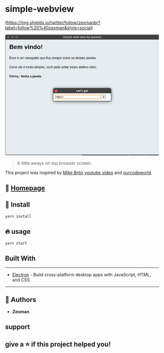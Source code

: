 # simple-webview

(https://img.shields.io/twitter/follow/zexmanbr?label=follow%20%40zexman&style=social)

![project image](sample.png)

> A little aways on top browser screen.

This project was inspired by [Mike Brito](https://github.com/maykbrito) [youtube video](https://www.youtube.com/watch?v=zy-B9d2ZVrw) and [ourcodeworld](https://ourcodeworld.com/articles/read/536/how-to-send-information-from-one-window-to-another-in-electron-framework).

## :house_with_garden: [Homepage](https://github.com/zexmandev/simple-webview#readme)

## :construction: Install

```terminal
yarn install
```

## :fire: usage

```terminal
yarn start
```

## Built With

---

- [Electron](https://www.electronjs.org/) - Build cross-platform desktop apps with JavaScript, HTML, and CSS

---

## :bust_in_silhouette: Authors

- **Zexman**

## support

## give a :star: if this project helped you!
